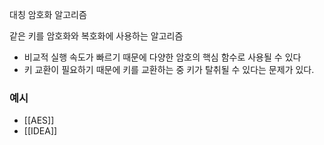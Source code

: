 대칭 암호화 알고리즘

같은 키를 암호화와 복호화에 사용하는 알고리즘

- 비교적 실행 속도가 빠르기 때문에 다양한 암호의 핵심 함수로 사용될 수 있다
- 키 교환이 필요하기 때문에 키를 교환하는 중 키가 탈취될 수 있다는 문제가 있다.

### 예시
- [[AES]]
- [[IDEA]]